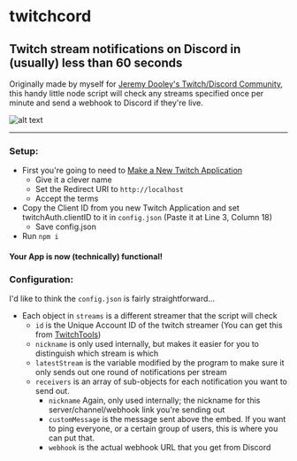 # twitchcord  
Twitch stream notifications on Discord in (usually) less than 60 seconds
------

Originally made by myself for [Jeremy Dooley's Twitch/Discord Community](https://www.twitch.tv/dooleynotedgaming), this handy little node script will check any streams specified once per minute and send a webhook to Discord if they're live.

![alt text][example]

---
### Setup:
+ First you're going to need to [Make a New Twitch Application](https://www.twitch.tv/kraken/oauth2/clients/new)
  * Give it a clever name
  * Set the Redirect URI to `http://localhost`
  * Accept the terms
+ Copy the Client ID from you new Twitch Application and set twitchAuth.clientID to it in `config.json` (Paste it at Line 3, Column 18)
  * Save config.json
+ Run `npm i`

#### Your App is now (technically) functional!

### Configuration:  
I'd like to think the `config.json` is fairly straightforward...  
+ Each object in `streams` is a different streamer that the script will check  
  * `id` is the Unique Account ID of the twitch streamer (You can get this from [TwitchTools](https://www.twitchtools.com/channels))  
  * `nickname` is only used internally, but makes it easier for you to distinguish which stream is which  
  * `latestStream` is the variable modified by the program to make sure it only sends out one round of notifications per stream  
  * `receivers` is an array of sub-objects for each notification you want to send out.
    * `nickname` Again, only used internally; the nickname for this server/channel/webhook link you're sending out
    * `customMessage` is the message sent above the embed. If you want to ping everyone, or a certain group of users, this is where you can put that.
    * `webhook` is the actual webhook URL that you get from Discord

[example]: https://cdn.discordapp.com/attachments/250501026958934020/313503671801610241/Capture.PNG "Webhook Example"
